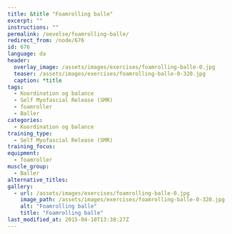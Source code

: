 ```yaml
---
title: &title "Foamrolling balle"
excerpt: ""
instructions: ""
permalink: /oevelse/foamrolling-balle/
redirect_from: /node/676
id: 676
language: da
header:
  overlay_image: /assets/images/exercises/foamrolling-balle-0.jpg
  teaser: /assets/images/exercises/foamrolling-balle-0-320.jpg
  caption: *title
tags:
  - Koordination og balance
  - Self Myofascial Release (SMR)
  - foamroller
  - Baller
categories:
  - Koordination og balance
training_type: 
  - Self Myofascial Release (SMR)
training_focus: 
equipment:
  - foamroller
muscle_group:
  - Baller
alternative_titles:
gallery:
  - url: /assets/images/exercises/foamrolling-balle-0.jpg
    image_path: /assets/images/exercises/foamrolling-balle-0-320.jpg
    alt: "Foamrolling balle"
    title: "Foamrolling balle"
last_modified_at: 2015-04-10T13:38:27Z
---
```



